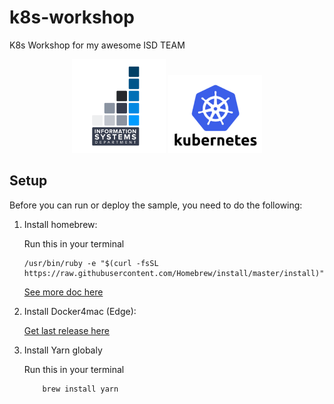 # k8s-workshop

K8s Workshop for my awesome ISD TEAM

<p align="center">
<img src="https://raw.githubusercontent.com/gaelleiadvize/k8s-workshop/master/img/isd.png" width="150">
<img src="https://raw.githubusercontent.com/gaelleiadvize/k8s-workshop/master/img/k8s.png" width="150">
</p>

## Setup

Before you can run or deploy the sample, you need to do the following:

1.  Install homebrew:

      Run this in your terminal 
    
        /usr/bin/ruby -e "$(curl -fsSL https://raw.githubusercontent.com/Homebrew/install/master/install)"

    [See more doc here][homebrew]


2.  Install Docker4mac (Edge):

    [Get last release here][docker4Mac]

3.  Install Yarn globaly

    Run this in your terminal 
        
            brew install yarn
            
            
[homebrew]: https://brew.sh/index_fr
[docker4Mac]: https://docs.docker.com/docker-for-mac/edge-release-notes/